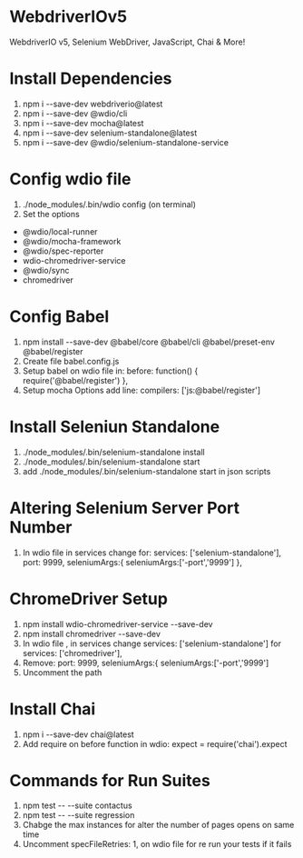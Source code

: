 # WebdriverIOv5
WebdriverIO v5, Selenium WebDriver, JavaScript, Chai &amp; More!

# Install Dependencies

1. npm i --save-dev webdriverio@latest
2. npm i --save-dev @wdio/cli
3. npm i --save-dev mocha@latest
4. npm i --save-dev selenium-standalone@latest
5. npm i --save-dev @wdio/selenium-standalone-service

# Config wdio file
1. ./node_modules/.bin/wdio config (on terminal)
2. Set the options
- @wdio/local-runner
- @wdio/mocha-framework
- @wdio/spec-reporter
- wdio-chromedriver-service
- @wdio/sync
- chromedriver

# Config Babel
1. npm install --save-dev @babel/core @babel/cli @babel/preset-env @babel/register
2. Create file babel.config.js
3. Setup babel on wdio file in: before: function() {
    require('@babel/register')
},
4. Setup mocha Options add line: compilers: ['js:@babel/register']  

# Install Seleniun Standalone
1. ./node_modules/.bin/selenium-standalone install 
2. ./node_modules/.bin/selenium-standalone start
3. add ./node_modules/.bin/selenium-standalone start in json scripts

# Altering Selenium Server Port Number
1. In wdio file in services change for:
services: ['selenium-standalone'],
port: 9999,
seleniumArgs:{
    seleniumArgs:['-port','9999']
},

# ChromeDriver Setup
1. npm install wdio-chromedriver-service --save-dev
2. npm install chromedriver --save-dev
3. In wdio file , in services change services: ['selenium-standalone'] for services: ['chromedriver'],
4. Remove:
 port: 9999,
    seleniumArgs:{
    seleniumArgs:['-port','9999']
5. Uncomment the path

# Install Chai
1. npm i --save-dev chai@latest
2. Add require on before function in wdio: expect = require('chai').expect

# Commands for Run Suites
1. npm test -- --suite contactus
2. npm test -- --suite regression
3. Chabge the max instances for alter the number of pages opens on same time
4. Uncomment specFileRetries: 1, on wdio file for re run your tests if it fails




